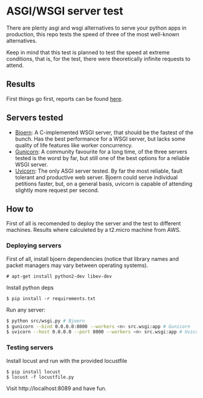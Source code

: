 # ASGI/WSGI server test

There are plenty asgi and wsgi alternatives to serve your python apps in production, this repo tests the speed of three of the most well-known alternatives.

Keep in mind that this test is planned to test the speed at extreme conditions, that is, for the test, there were theoretically infinite requests to attend.

## Results

First things go first, reports can be found [here](./results).

## Servers tested

* [Bjoern](https://github.com/jonashaag/bjoern): A C-implemented WSGI server, that should be the fastest of the bunch. Has the best performance for a WSGI server, but lacks some quality of life features like worker concurrency.
* [Gunicorn](https://github.com/benoitc/gunicorn): A community favourite for a long time, of the three servers tested is the worst by far, but still one of the best options for a reliable WSGI server.
* [Uvicorn](https://github.com/encode/uvicorn): The only ASGI server tested. By far the most reliable, fault tolerant and productive web server. Bjoern could serve individual petitions faster, but, on a general basis, uvicorn is capable of attending slightly more request per second.

## How to

First of all is recomended to deploy the server and the test to different machines. Results where calculeted by a t2.micro machine from AWS.

### Deploying servers

First of all, install bjoern dependencies (notice that library names and packet managers may vary between operating systems).
```
# apt-get install python2-dev libev-dev
```
Install python deps
```
$ pip install -r requirements.txt
```
Run any server:
```bash
$ python src/wsgi.py # Bjoern
$ gunicorn --bind 0.0.0.0:8000 --workers <n> src.wsgi:app # Gunicorn
$ uvicorn --host 0.0.0.0 --port 8000 --workers <n> src.wsgi:app # Uvicorn
```

### Testing servers

Install locust and run with the provided locustfile
```
$ pip install locust
$ locust -f locustfile.py
```

Visit http://localhost:8089 and have fun.


